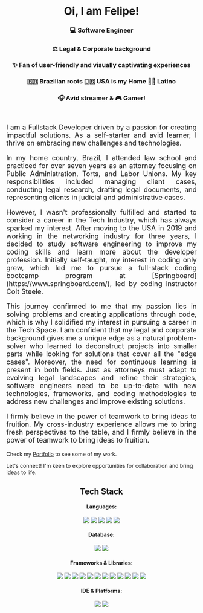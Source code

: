 <h1 align="center"> Oi, I am Felipe!</h1>
<div background-image: url('https://github.com/fliperamos88/fliperamos88/assets/129113618/ca6842ef-6859-44df-b4c5-c6a537465f60')></div>
<div align="center" backgroundI>
     <h3>💻 Software Engineer </h3>  
     <h3>⚖️ Legal & Corporate background </h3> 
     <h3> ✨ Fan of user-friendly and visually captivating experiences</h3> 
     <h3> 🇧🇷 Brazilian roots 🇺🇸  USA is my Home ✌🏼 Latino  </h3>
     <h3> 🎧 Avid streamer & 🎮 Gamer!</h3>  
</div>
<br>



<p style="text-align: justify; font-size: large">I am a Fullstack Developer driven by a passion for creating impactful solutions. As a self-starter and avid learner, I thrive on embracing new challenges and technologies.</p> 

<p style="text-align: justify; font-size: large">In my home country, Brazil, I attended law school and practiced for over seven years as an attorney focusing on Public Administration, Torts, and Labor Unions. My key responsibilities included managing client cases, conducting legal research, drafting legal documents, and representing clients in judicial and administrative cases.</p>

<p style="text-align: justify; font-size: large">However, I wasn't professionally fulfilled and started to consider a career in the Tech Industry, which has always sparked my interest. After moving to the USA in 2019 and working in the networking industry for three years, I decided to study software engineering to improve my coding skills and learn more about the developer profession. Initially self-taught, my interest in coding only grew, which led me to pursue a full-stack coding bootcamp program at [Springboard](https://www.springboard.com/), led by coding instructor Colt Steele. </p>

<p style="text-align: justify; font-size: large">This journey confirmed to me that my passion lies in solving problems and creating applications through code, which is why I solidified my interest in pursuing a career in the Tech Space. I am confident that my legal and corporate background gives me a unique edge as a natural problem-solver who learned to deconstruct projects into smaller parts while looking for solutions that cover all the "edge cases". Moreover, the need for continuous learning is present in both fields. Just as attorneys must adapt to evolving legal landscapes and refine their strategies, software engineers need to be up-to-date with new technologies, frameworks, and coding methodologies to address new challenges and improve existing solutions. </p>

<p style="text-align: justify; font-size: large">I firmly believe in the power of teamwork to bring ideas to fruition. My cross-industry experience allows me to bring fresh perspectives to the table, and I firmly believe in the power of teamwork to bring ideas to fruition.</p>


Check my [Portfolio](https://feliperamos.onrender.com) to see some of my work.

Let's connect! I'm keen to explore opportunities for collaboration and bring ideas to life.

<h2 align="center"> Tech Stack</h2>
<div>
     
</div>

<h4 align="center">Languages:</h4>
<div align='center'>
 <img src='https://img.shields.io/badge/JavaScript-323330?style=for-the-badge&logo=javascript&logoColor=F7DF1E'/>
 <img src='https://img.shields.io/badge/TypeScript-007ACC?style=for-the-badge&logo=typescript&logoColor=white'/>
<img src='https://img.shields.io/badge/Python-FFD43B?style=for-the-badge&logo=python&logoColor=blue'/>
<img src='https://img.shields.io/badge/HTML5-E34F26?style=for-the-badge&logo=html5&logoColor=white'/>
<img src='https://img.shields.io/badge/CSS3-1572B6?style=for-the-badge&logo=css3&logoColor=white'/>
 </div>
<h4 align="center">Database:</h4>
<div align='center'>

<img src='https://img.shields.io/badge/PostgreSQL-316192?style=for-the-badge&logo=postgresql&logoColor=white'/>
<img src='https://img.shields.io/badge/MongoDB-4EA94B?style=for-the-badge&logo=mongodb&logoColor=white'/>
 </div>
<h4 align="center">Frameworks & Libraries:</h4>
<div align='center'>

<img src='https://img.shields.io/badge/Node%20js-339933?style=for-the-badge&logo=nodedotjs&logoColor=white'/>
<img src='https://img.shields.io/badge/Next-black?style=for-the-badge&logo=next.js&logoColor=white'/>


<img src='https://img.shields.io/badge/Express%20js-000000?style=for-the-badge&logo=express&logoColor=white'/>

<img src='https://img.shields.io/badge/React-20232A?style=for-the-badge&logo=react&logoColor=61DAFB'/>

<img src='https://img.shields.io/badge/jQuery-0769AD?style=for-the-badge&logo=jquery&logoColor=white'/>

<img src='https://img.shields.io/badge/Flask-000000?style=for-the-badge&logo=flask&logoColor=white'/>

<img src='https://img.shields.io/badge/Django-092E20?style=for-the-badge&logo=django&logoColor=green'/>
<img src='https://img.shields.io/badge/Prisma-3982CE?style=for-the-badge&logo=Prisma&logoColor=white'/>
<img src='https://img.shields.io/badge/Sequelize-52B0E7?style=for-the-badge&logo=Sequelize&logoColor=white'/>

<img src='https://img.shields.io/badge/Jest-C21325?style=for-the-badge&logo=jest&logoColor=white'/>

<img src='https://img.shields.io/badge/Tailwind_CSS-38B2AC?style=for-the-badge&logo=tailwind-css&logoColor=white'/>

<img src='https://img.shields.io/badge/Bootstrap-563D7C?style=for-the-badge&logo=bootstrap&logoColor=white'/>


 </div>
<h4 align="center">IDE & Platforms:</h4>
<div align='center'>
<img src='https://img.shields.io/badge/VSCode-0078D4?style=for-the-badge&logo=visual%20studio%20code&logoColor=white'/>
<img src='https://img.shields.io/badge/Docker-2CA5E0?style=for-the-badge&logo=docker&logoColor=white'/>
 </div>














